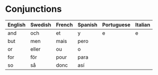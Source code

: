 # Conjunctions

| English | Swedish | French | Spanish | Portuguese | Italian |
| :------ | :------ | :----- | :------ | :--------- | :------ |
| and     | och     | et     | y       | e          | e       |
| but     | men     | mais   | pero    |            |         |
| or      | eller   | ou     | o       |            |         |
| for     | för     | pour   | para    |            |         |
| so      | så      | donc   | así     |            |         |
